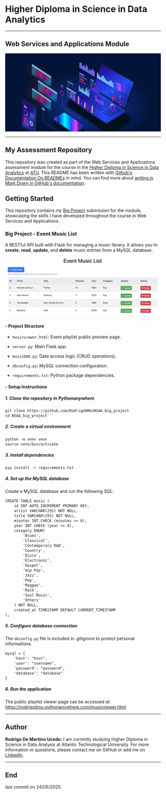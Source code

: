 # Higher Diploma in Science in Data Analytics
*****

## Web Services and Applications Module

![Programming](Images/img_programming.jpeg)

************

## My Assessment Repository

This repository was created as part of the Web Services and Applications assessment module for the course in the [Higher Diploma in Science in Data Analytics](https://www.atu.ie/courses/higher-diploma-in-science-data-analytics?_gl=1%2A1bcdos0%2A_ga%2AMTE3OTU2MzQ5LjE2OTY2MDYwMzE.%2A_ga_5R02GBYV8V%2AMTcxNDMzOTE2Ni4xMS4xLjE3MTQzMzkyMDAuMC4wLjA.) at [ATU](https://www.atu.ie/). This README has been written with [Github's Documentation On READMEs](https://docs.github.com/en/repositories/managing-your-repositorys-settings-and-features/customizing-your-repository/about-readmes) in mind. You can find more about [writing in Mark Down in GitHub's documentation](https://docs.github.com/en/get-started/writing-on-github/getting-started-with-writing-and-formatting-on-github/basic-writing-and-formatting-syntax).

## Getting Started

This repository contains my [Big Project](https://github.com/RodrigoDMU/WSAA_big_project) submission for the module, showcasing the skills I have developed throughout the course in Web Services and Applications.

### Big Project - Event Music List

A RESTful API built with Flask for managing a music library. It allows you to **create**, **read**, **update**, and **delete** music entries from a MySQL database.

![EventMusicListTable](Images/Event_Music_List_Table.png)

#### - Project Structure

- `musicviewer.html`: Event playlist public preview page.

- `server.py`: Main Flask app.

- `musicDAO.py`: Data access logic (CRUD operations).

- `dbconfig.py`: MySQL connection configuration.

- `requirements.txt`: Python package dependencies.

#### - Setup Instructions

##### 1. Clone the repository in Pythonanywhere
```
git clone https://github.com/RodrigoDMU/WSAA_big_project
cd WSAA_big_project```
```

##### 2. Create a virtual environment
```
python -m venv venv
source venv/bin/activate 
```

##### 3. Install dependencies
```
pip install -r requirements.txt
```

##### 4. Set up the MySQL database
Create a MySQL database and run the following SQL:
```
CREATE TABLE music (
    id INT AUTO_INCREMENT PRIMARY KEY,
    artist VARCHAR(255) NOT NULL,
    title VARCHAR(255) NOT NULL,
    minutes INT CHECK (minutes >= 0),
    year INT CHECK (year >= 0),
    category ENUM(
        'Blues',
        'Classical',
        'Contemporary R&B',
        'Country',
        'Disco',
        'Electronic',
        'Gospel',
        'Hip Pop',
        'Jazz',
        'Pop',
        'Reggae',
        'Rock',
        'Soul Music',
        'Others'
    ) NOT NULL,
    created_at TIMESTAMP DEFAULT CURRENT_TIMESTAMP
);
```

##### 5. Configure database connection
The `dbconfig.py` file is included in .gitignore to protect personal informations.

```
mysql = {
    'host': "host",
    'user': "username",
    'password': "password",
    'database': "database"
}
```

##### 6. Run the application
The public playlist viewer page can be accessed at: https://rodrigodmu.pythonanywhere.com/musicviewer.html

*****

## Author

**Rodrigo De Martino Ucedo:**
 I am currently studying Higher Diploma in Science in Data Analysis at Atlantic Technological University. For more information or questions, please contact me on GitHub or add me on [LinkedIn](https://www.linkedin.com/in/rdmdemartino/).

*******
## End
last commit on 24/05/2025.